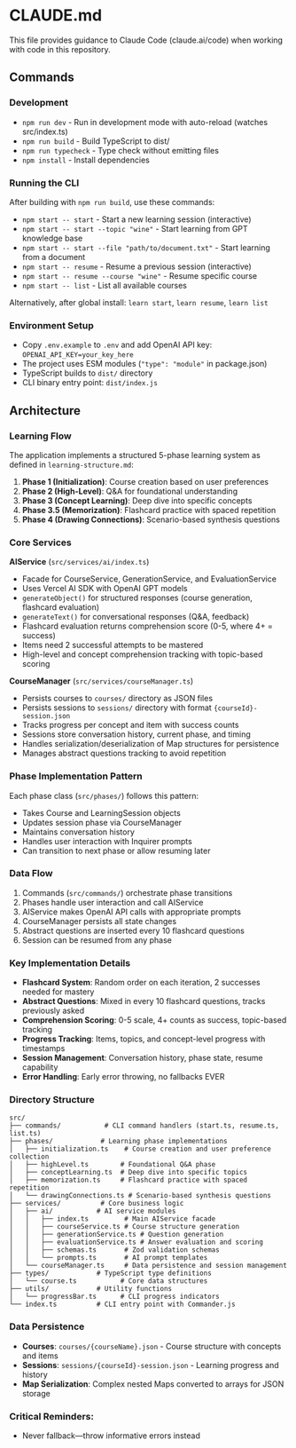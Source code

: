 # CLAUDE.md

This file provides guidance to Claude Code (claude.ai/code) when working with code in this repository.

## Commands

### Development

- `npm run dev` - Run in development mode with auto-reload (watches src/index.ts)
- `npm run build` - Build TypeScript to dist/
- `npm run typecheck` - Type check without emitting files
- `npm install` - Install dependencies

### Running the CLI

After building with `npm run build`, use these commands:

- `npm start -- start` - Start a new learning session (interactive)
- `npm start -- start --topic "wine"` - Start learning from GPT knowledge base
- `npm start -- start --file "path/to/document.txt"` - Start learning from a document
- `npm start -- resume` - Resume a previous session (interactive)
- `npm start -- resume --course "wine"` - Resume specific course
- `npm start -- list` - List all available courses

Alternatively, after global install: `learn start`, `learn resume`, `learn list`

### Environment Setup

- Copy `.env.example` to `.env` and add OpenAI API key: `OPENAI_API_KEY=your_key_here`
- The project uses ESM modules (`"type": "module"` in package.json)
- TypeScript builds to `dist/` directory
- CLI binary entry point: `dist/index.js`

## Architecture

### Learning Flow

The application implements a structured 5-phase learning system as defined in `learning-structure.md`:

1. **Phase 1 (Initialization)**: Course creation based on user preferences
2. **Phase 2 (High-Level)**: Q&A for foundational understanding
3. **Phase 3 (Concept Learning)**: Deep dive into specific concepts
4. **Phase 3.5 (Memorization)**: Flashcard practice with spaced repetition
5. **Phase 4 (Drawing Connections)**: Scenario-based synthesis questions

### Core Services

**AIService** (`src/services/ai/index.ts`)

- Facade for CourseService, GenerationService, and EvaluationService
- Uses Vercel AI SDK with OpenAI GPT models
- `generateObject()` for structured responses (course generation, flashcard evaluation)
- `generateText()` for conversational responses (Q&A, feedback)
- Flashcard evaluation returns comprehension score (0-5, where 4+ = success)
- Items need 2 successful attempts to be mastered
- High-level and concept comprehension tracking with topic-based scoring

**CourseManager** (`src/services/courseManager.ts`)

- Persists courses to `courses/` directory as JSON files
- Persists sessions to `sessions/` directory with format `{courseId}-session.json`
- Tracks progress per concept and item with success counts
- Sessions store conversation history, current phase, and timing
- Handles serialization/deserialization of Map structures for persistence
- Manages abstract questions tracking to avoid repetition

### Phase Implementation Pattern

Each phase class (`src/phases/`) follows this pattern:

- Takes Course and LearningSession objects
- Updates session phase via CourseManager
- Maintains conversation history
- Handles user interaction with Inquirer prompts
- Can transition to next phase or allow resuming later

### Data Flow

1. Commands (`src/commands/`) orchestrate phase transitions
2. Phases handle user interaction and call AIService
3. AIService makes OpenAI API calls with appropriate prompts
4. CourseManager persists all state changes
5. Abstract questions are inserted every 10 flashcard questions
6. Session can be resumed from any phase

### Key Implementation Details

- **Flashcard System**: Random order on each iteration, 2 successes needed for mastery
- **Abstract Questions**: Mixed in every 10 flashcard questions, tracks previously asked
- **Comprehension Scoring**: 0-5 scale, 4+ counts as success, topic-based tracking
- **Progress Tracking**: Items, topics, and concept-level progress with timestamps
- **Session Management**: Conversation history, phase state, resume capability
- **Error Handling**: Early error throwing, no fallbacks EVER

### Directory Structure

```
src/
├── commands/           # CLI command handlers (start.ts, resume.ts, list.ts)
├── phases/            # Learning phase implementations
│   ├── initialization.ts    # Course creation and user preference collection
│   ├── highLevel.ts        # Foundational Q&A phase
│   ├── conceptLearning.ts  # Deep dive into specific topics
│   ├── memorization.ts     # Flashcard practice with spaced repetition
│   └── drawingConnections.ts # Scenario-based synthesis questions
├── services/          # Core business logic
│   ├── ai/           # AI service modules
│   │   ├── index.ts         # Main AIService facade
│   │   ├── courseService.ts # Course structure generation
│   │   ├── generationService.ts # Question generation
│   │   ├── evaluationService.ts # Answer evaluation and scoring
│   │   ├── schemas.ts       # Zod validation schemas
│   │   └── prompts.ts       # AI prompt templates
│   └── courseManager.ts     # Data persistence and session management
├── types/            # TypeScript type definitions
│   └── course.ts           # Core data structures
├── utils/            # Utility functions
│   └── progressBar.ts      # CLI progress indicators
└── index.ts          # CLI entry point with Commander.js
```

### Data Persistence

- **Courses**: `courses/{courseName}.json` - Course structure with concepts and items
- **Sessions**: `sessions/{courseId}-session.json` - Learning progress and history
- **Map Serialization**: Complex nested Maps converted to arrays for JSON storage

### Critical Reminders:

- Never fallback—throw informative errors instead
